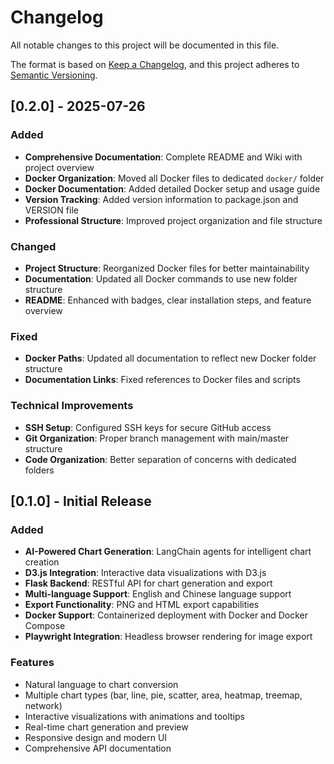 # Changelog

All notable changes to this project will be documented in this file.

The format is based on [Keep a Changelog](https://keepachangelog.com/en/1.0.0/),
and this project adheres to [Semantic Versioning](https://semver.org/spec/v2.0.0.html).

## [0.2.0] - 2025-07-26

### Added
- **Comprehensive Documentation**: Complete README and Wiki with project overview
- **Docker Organization**: Moved all Docker files to dedicated `docker/` folder
- **Docker Documentation**: Added detailed Docker setup and usage guide
- **Version Tracking**: Added version information to package.json and VERSION file
- **Professional Structure**: Improved project organization and file structure

### Changed
- **Project Structure**: Reorganized Docker files for better maintainability
- **Documentation**: Updated all Docker commands to use new folder structure
- **README**: Enhanced with badges, clear installation steps, and feature overview

### Fixed
- **Docker Paths**: Updated all documentation to reflect new Docker folder structure
- **Documentation Links**: Fixed references to Docker files and scripts

### Technical Improvements
- **SSH Setup**: Configured SSH keys for secure GitHub access
- **Git Organization**: Proper branch management with main/master structure
- **Code Organization**: Better separation of concerns with dedicated folders

## [0.1.0] - Initial Release

### Added
- **AI-Powered Chart Generation**: LangChain agents for intelligent chart creation
- **D3.js Integration**: Interactive data visualizations with D3.js
- **Flask Backend**: RESTful API for chart generation and export
- **Multi-language Support**: English and Chinese language support
- **Export Functionality**: PNG and HTML export capabilities
- **Docker Support**: Containerized deployment with Docker and Docker Compose
- **Playwright Integration**: Headless browser rendering for image export

### Features
- Natural language to chart conversion
- Multiple chart types (bar, line, pie, scatter, area, heatmap, treemap, network)
- Interactive visualizations with animations and tooltips
- Real-time chart generation and preview
- Responsive design and modern UI
- Comprehensive API documentation 